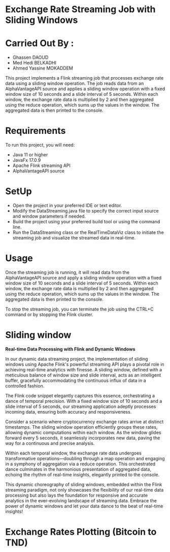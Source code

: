 # Exchange Rate Streaming Job with Sliding Windows
# Carried Out By :
- Ghassen DAOUD
- Med Hedi BELKADHI
- Ahmed Yassine MOKADDEM

This project implements a Flink streaming job that processes exchange rate data using a sliding window operation. The job reads data from an AlphaVantageAPI source and applies a sliding window operation with a fixed window size of 10 seconds and a slide interval of 5 seconds. Within each window, the exchange rate data is multiplied by 2 and then aggregated using the reduce operation, which sums up the values in the window. The aggregated data is then printed to the console.

# Requirements
To run this project, you will need:

- Java 11 or higher
- JavaFx 17.0.9
- Apache Flink streaming API
- AlphaVantageAPI source

# SetUp
- Open the project in your preferred IDE or text editor.
- Modify the DataStreaming.java file to specify the correct input source and window parameters if needed.
- Build the project using your preferred build tool or using the command line.
- Run the DataStreaming class or the RealTimeDataViz class to initiate the streaming job and visualize the streamed data in real-time.

# Usage
Once the streaming job is running, it will read data from the AlphaVantageAPI source and apply a sliding window operation with a fixed window size of 10 seconds and a slide interval of 5 seconds. Within each window, the exchange rate data is multiplied by 2 and then aggregated using the reduce operation, which sums up the values in the window. The aggregated data is then printed to the console.

To stop the streaming job, you can terminate the job using the CTRL+C command or by stopping the Flink cluster.

# Sliding window
**Real-time Data Processing with Flink and Dynamic Windows**

In our dynamic data streaming project, the implementation of sliding windows using Apache Flink's powerful streaming API plays a pivotal role in achieving real-time analytics with finesse. A sliding window, defined with a meticulous balance of window size and slide interval, acts as an intelligent buffer, gracefully accommodating the continuous influx of data in a controlled fashion.

The Flink code snippet elegantly captures this essence, orchestrating a dance of temporal precision. With a fixed window size of 10 seconds and a slide interval of 5 seconds, our streaming application adeptly processes incoming data, ensuring both accuracy and responsiveness.

Consider a scenario where cryptocurrency exchange rates arrive at distinct timestamps. The sliding window operation efficiently groups these rates, allowing dynamic computations within each window. As the window glides forward every 5 seconds, it seamlessly incorporates new data, paving the way for a continuous and precise analysis.

Within each temporal window, the exchange rate data undergoes transformative operations—doubling through a map operation and engaging in a symphony of aggregation via a reduce operation. This orchestrated dance culminates in the harmonious presentation of aggregated data, echoing the rhythm of real-time insights, elegantly printed to the console.

This dynamic choreography of sliding windows, embedded within the Flink streaming paradigm, not only showcases the flexibility of our real-time data processing but also lays the foundation for responsive and accurate analytics in the ever-evolving landscape of streaming data. Embrace the power of dynamic windows and let your data dance to the beat of real-time insights!

# Exchange Rates Plotting (Bitcoin to TND)
